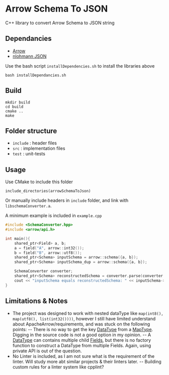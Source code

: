 # Arrow Schema To JSON
C++ library to convert Arrow Schema to JSON string

## Dependancies
- [Arrow](https://github.com/apache/arrow)
- [nlohmann JSON](https://github.com/nlohmann/json)

Use the bash script `installDependencies.sh` to install the libraries above
```
bash installDependancies.sh
```

## Build
```
mkdir build
cd build
cmake ..
make
```

## Folder structure
- `include` : header files
- `src` : implementation files
- `test` : unit-tests

## Usage
Use CMake to include this folder
```
include_directories(arrowSchemaToJson)
```

Or manually include headers in `include` folder, and link with `libschemaConverter.a`.

A minimum example is included in `example.cpp`
```C++
#include <SchemaConverter.hpp>
#include <arrow/api.h>

int main(){
    shared_ptr<Field> a, b;
    a = field("A", arrow::int32());
    b = field("B", arrow::utf8());
    shared_ptr<Schema> inputSchema = arrow::schema({a, b});
    shared_ptr<Schema> inputSchema_dup = arrow::schema({a, b});

    SchemaConverter converter;
    shared_ptr<Schema> reconstructedSchema = converter.parse(converter.serialize(inputSchema));
    cout << "inputSchema equals reconstructedSchema: " << inputSchema->Equals(*reconstructedSchema) << endl;
}
```

## Limitations & Notes 
- The project was designed to work with nested dataType like `map(int8(), map(utf8(), list(int32())))`, however I still have limited understand about ApacheArrow/requirements, and was stuck on the following points:
    -- There is no way to get the key [DataType](https://arrow.apache.org/docs/cpp/api/datatype.html#_CPPv4N5arrow8DataTypeE) from a [MapType](https://arrow.apache.org/docs/cpp/api/datatype.html#classarrow_1_1_map_type). Digging in the source code is not a good option in my opinion.
    -- A [DataType](https://arrow.apache.org/docs/cpp/api/datatype.html#classarrow_1_1_data_type) can contains multiple child [Fields](https://arrow.apache.org/docs/cpp/api/datatype.html#_CPPv4N5arrow5FieldE), but there is no factory function to construct a DataType from multiple Fields. Again, using private API is out of the question.
- No Linter is included, as I am not sure what is the requirement of the linter. Will study more abt similar projects & their linters later.
    -- Building custom rules for a linter system like cpplint?


